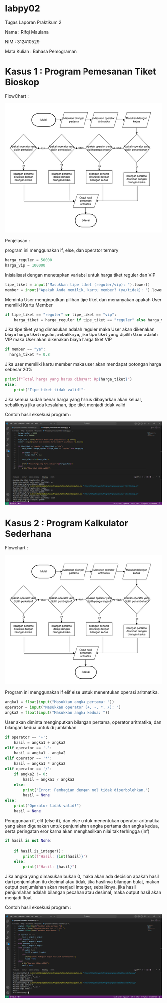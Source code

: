 # labpy02

Tugas Laporan Praktikum 2

Nama : Rifqi Maulana

NIM : 312410529

Mata Kuliah : Bahasa Pemograman

# Kasus 1 : Program Pemesanan Tiket Bioskop

FlowChart :

![gambar](https://github.com/Shikilukeki/Foto/blob/main/aritmatika%20sederhana%20flowchart.png?raw=true)

Penjelasan :

program ini menggunakan if, else, dan operator ternary

```python
harga_reguler = 50000
harga_vip = 100000
```

Inisialisasi dengan menetapkan variabel untuk harga tiket reguler dan VIP

```python
tipe_tiket = input("Masukkan tipe tiket (reguler/vip): ").lower()
member = input("Apakah Anda memiliki kartu member? (ya/tidak): ").lower()
```

Meminta User menginputkan pilihan tipe tiket dan menanyakan apakah User memiliki Kartu Member

```python
if tipe_tiket == "reguler" or tipe_tiket == "vip":
    harga_tiket = harga_reguler if tipe_tiket == "reguler" else harga_vip
```

Jika tipe tiket yang dimasukan adalah reguler maka User akan dikenakan biaya harga tiket reguler, sebaliknya, jika tipe tiket yang dipilih User adalah VIP maka User akan dikenakan biaya harga tiket VIP

```python
if member == "ya":
  harga_tiket *= 0.8
```

Jika user memiliki kartu member maka user akan mendapat potongan harga sebesar 20%

```python
print(f"Total harga yang harus dibayar: Rp{harga_tiket}")
else:
    print("Tipe tiket tidak valid!")
```

Jika semua sudah benar harga yang harus dibayarkan akan keluar, sebaliknya jika ada kesalahan, tipe tiket menjadi tidak valid

Contoh hasil eksekusi program : 

![gambar](https://github.com/Shikilukeki/Foto/blob/main/pemesanan%20tiket%20bioskop.png?raw=true)

# Kasus 2 : Program Kalkulator Sederhana

Flowchart : 

![Gambar](https://github.com/Shikilukeki/Foto/blob/main/Flowchart%20aritmatika%20sederhana.png?raw=true)

Program ini menggunakan if elif else untuk menentukan operasi aritmatika.

```python
angka1 = float(input("Masukkan angka pertama: "))
operator = input("Masukkan operator (+, -, *, /): ")
angka2 = float(input("Masukkan angka kedua: "))
```

User akan diminta menginputkan bilangan pertama, operator aritmatika, dan bilangan kedua untuk di jumlahkan

```python
if operator == '+':
    hasil = angka1 + angka2
elif operator == '-':
    hasil = angka1 - angka2
elif operator == '*':
    hasil = angka1 * angka2
elif operator == '/':
    if angka2 != 0:
        hasil = angka1 / angka2
    else:
        print("Error: Pembagian dengan nol tidak diperbolehkan.")
        hasil = None
else:
    print("Operator tidak valid!")
    hasil = None

```

Penggunaan if, elif (else if), dan else untuk menentukan operator aritmatika yang akan digunakan untuk penjumlahan angka pertama dan angka kedua, serta peringatan eror karna akan menghasilkan nilai tak terhingga (inf)

```python
if hasil is not None:

    if hasil.is_integer():
        print(f"Hasil: {int(hasil)}")
    else:
        print(f"Hasil: {hasil}")
```
Jika angka yang dimasukan bukan 0, maka akan ada decision apakah hasil dari penjumlahan itu decimal atau tidak, jika hasilnya bilangan bulat, makan output penjumlahan akan menjadi interger, sebaliknya, jika hasil penjumlahan adalah bilangan pecahan atau desimal, maka output hasil akan menjadi float

Contoh hasil eksekusi program :

![Gambar](https://github.com/Shikilukeki/Foto/blob/main/Aritmatika%20sederhana.png?raw=true)
